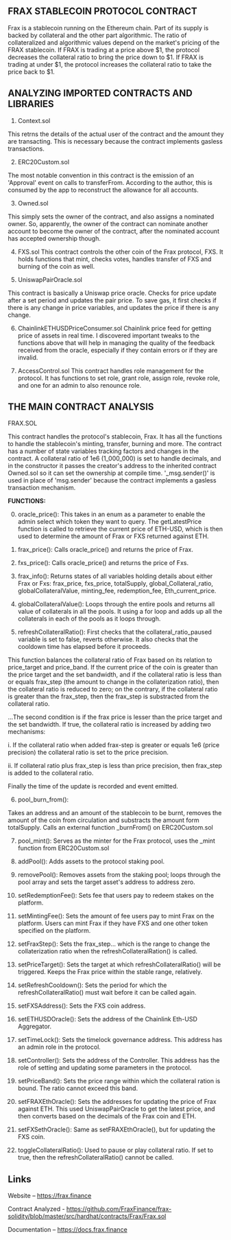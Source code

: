 
## FRAX STABLECOIN PROTOCOL CONTRACT 


Frax is a stablecoin running on the Ethereum chain. Part of its supply is backed by collateral and the other part algorithmic. The ratio of collateralized and algorithmic values depend on the market's pricing of the FRAX stablecoin. If FRAX is trading at a price above $1, the protocol decreases the collateral ratio to bring the price down to $1. If FRAX is trading at under $1, the protocol increases the collateral ratio to take the price back to $1.
## ANALYZING IMPORTED CONTRACTS AND LIBRARIES

1. Context.sol

This retrns the details of the actual user of the contract and the amount they are transacting. This is necessary because the contract implements gasless transactions.

2. ERC20Custom.sol

The most notable convention in this contract is the emission of an 'Approval' event on calls to transferFrom. According to the author, this is consumed by the app to reconstruct the allowance for all accounts.


3. Owned.sol

This simply sets the owner of the contract, and also assigns a nominated owner. So, apparently, the owner of the contract can nominate another account to become the owner of the contract, after the nominated account has accepted ownership though.

4. FXS.sol
This contract controls the other coin of the Frax protocol, FXS. It holds functions that mint, checks votes, handles transfer of FXS and burning of the coin as well.

5. UniswapPairOracle.sol

This contract is basically a Uniswap price oracle. Checks for price update after a set period and updates the pair price. To save gas, it first checks if there is any change in price variables, and updates the price if there is any change.

 6. ChainlinkETHUSDPriceConsumer.sol
 Chainlink price feed for getting price of assets in real time. I discovered important tweaks to the functions above that will help in managing the quality of the feedback received from the oracle, especially if they contain errors or if they are invalid.


 7.  AccessControl.sol
 This contract handles role management for the protocol. It has functions to set role, grant role, assign role, revoke role, and one for an admin to also renounce role.


 ## THE MAIN CONTRACT ANALYSIS

 FRAX.SOL

 This contract handles the protocol's stablecoin, Frax. It has all the functions to handle the stablecoin's minting, transfer, burning and more.
 The contract has a number of state variables tracking factors and changes in the contract. A collateral ratio of 1e6 (1_000_000) is set  to handle decimals, and in the constructor it passes the creator's address to the inherited contract Owned.sol so it can set the ownership at compile time. '_msg.sender()' is used in place of 'msg.sender' because the contract implements a gasless transaction mechanism.


 **FUNCTIONS:**


 0. oracle_price():
 This takes in an enum as a parameter to enable the admin select which token they want to query. The getLatestPrice function is called to retrieve the current price of ETH-USD, which is then used to determine the amount of Frax or FXS returned against ETH.
 
 
 1. frax_price():
 Calls oracle_price() and returns the price of Frax.
 
 2. fxs_price():
 Calls oracle_price() and returns the price of Fxs.
 
 3. frax_info():
 Returns states of all variables holding details about either Frax or Fxs: 
 frax_price, fxs_price, totalSupply, global_Collateral_ratio, globalCollateralValue, minting_fee, redemption_fee, Eth_current_price.
 
 4. globalCollateralValue():
  Loops through the entire pools and returns all value of collaterals in all the pools. It using a for loop and adds up all the collaterals in each of the pools as it loops through.
  
 5. refreshCollateralRatio():
 First checks that the collateral_ratio_paused variable is set to false, reverts otherwise. It also checks that the cooldown time has elapsed before it proceeds.
 
 This function balances the collateral ratio of Frax based on its relation to price_target and price_band. If the current price of the coin is greater than the price target and the set bandwidth, and if the collateral ratio is less than or equals frax_step (the amount to change in the collaterization ratio), then the collateral ratio is reduced to zero; on the contrary, if the collateral ratio is greater than the frax_step, then the frax_step is substracted from the collateral ratio.
 
 ...The second condition is if the frax price is lesser than the price target and the set bandwidth. If true, the collateral ratio is increased by adding two mechanisms:
 
 i. If the collateral ratio when added frax-step is greater or equals 1e6 (price precision) the collateral ratio is set to the price precision.
 
 ii. If collateral ratio plus frax_step is less than price precision, then frax_step is added to the collateral ratio.
 
 Finally the time of the update is recorded and event emitted.
 
 6. pool_burn_from():
 
 Takes an address and an amount of the stablecoin to be burnt, removes the amount of the coin from circulation and substracts the amount form totalSupply. Calls an external function _burnFrom() on ERC20Custom.sol
 
 7. pool_mint():
 Serves as the minter for the Frax protocol, uses the _mint function from ERC20Custom.sol
 
 8. addPool():
 Adds assets to the protocol staking pool.
 
 9. removePool():
 Removes assets from the staking pool; loops through the pool array and sets the target asset's address to address zero.
 
 10. setRedemptionFee():
 Sets fee that users pay to redeem stakes on the platform.
 
 11. setMintingFee():
 Sets the amount of fee users pay to mint Frax on the platform. Users can mint Frax if they have FXS and one other token specified on the platform.
 
 12. setFraxStep():
Sets the frax_step... which is the range to change the collaterization ratio when the refreshCollateralRation() is called. 
 
 13. setPriceTarget():
 Sets the target at which refreshCollateralRatio() will be triggered. Keeps the Frax price within the stable range, relatively.
 
 14. setRefreshCooldown():
 Sets the period for which the refreshCollateralRatio() must wait before it can be called again.
 
 15. setFXSAddress():
 Sets the FXS coin address.
 
 16. setETHUSDOracle():
 Sets the address of the Chainlink Eth-USD Aggregator.
 
 17. setTimeLock():
 Sets the timelock governance address. This address has an admin role in the protocol.
 
 18. setController():
 Sets the address of the Controller. This address has the role of setting and updating some parameters in the protocol.
 
 19. setPriceBand():
 Sets the price range within which the collateral ration is bound. The ratio cannot exceed this band.
 
 20. setFRAXEthOracle():
 Sets the addresses for updating the price of Frax against ETH. This used UniswapPairOracle to get the latest price, and then converts based on the decimals of the Frax coin and ETH.
 
 21. setFXSethOracle():
 Same as setFRAXEthOracle(), but for updating the FXS coin.
 
 22. toggleCollateralRatio():
 Used to pause or play collateral ratio. If set to true, then the refreshCollateralRatio() cannot be called. 
 






## Links

Website – https://frax.finance

Contract Analyzed - https://github.com/FraxFinance/frax-solidity/blob/master/src/hardhat/contracts/Frax/Frax.sol

Documentation – https://docs.frax.finance
```

